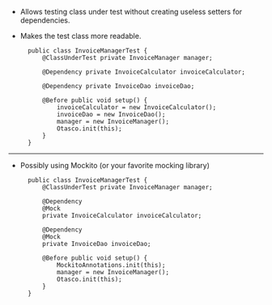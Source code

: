* Allows testing class under test without creating useless setters for dependencies.
* Makes the test class more readable.

        public class InvoiceManagerTest { 
            @ClassUnderTest private InvoiceManager manager;
            
            @Dependency private InvoiceCalculator invoiceCalculator;
           
            @Dependency private InvoiceDao invoiceDao;
            
            @Before public void setup() {
                invoiceCalculator = new InvoiceCalculator();
                invoiceDao = new InvoiceDao();
                manager = new InvoiceManager();
                Otasco.init(this);
            }
        }

---

* Possibly using Mockito (or your favorite mocking library)

        public class InvoiceManagerTest {
            @ClassUnderTest private InvoiceManager manager;
                        
            @Dependency
            @Mock
            private InvoiceCalculator invoiceCalculator;
                        
            @Dependency
            @Mock
            private InvoiceDao invoiceDao;
                        
            @Before public void setup() {
                MockitoAnnotations.init(this); 
                manager = new InvoiceManager();
                Otasco.init(this);
            }
        }
    

